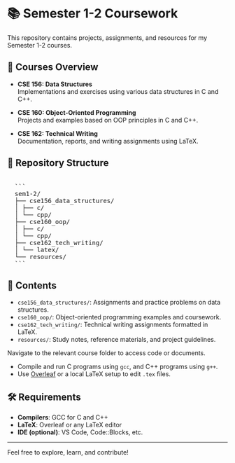 # 📚 Semester 1-2 Coursework

This repository contains projects, assignments, and resources for my Semester 1-2 courses.

## 🧾 Courses Overview

- **CSE 156: Data Structures**  
  Implementations and exercises using various data structures in C and C++.

- **CSE 160: Object-Oriented Programming**  
  Projects and examples based on OOP principles in C and C++.

- **CSE 162: Technical Writing**  
  Documentation, reports, and writing assignments using LaTeX.

## 📁 Repository Structure

<pre lang="markdown"> 
  ``` 
  sem1-2/ 
  ├── cse156_data_structures/
  │ ├── c/ 
  │ └── cpp/ 
  ├── cse160_oop/ 
  │ ├── c/ 
  │ └── cpp/ 
  ├── cse162_tech_writing/ 
  │ └── latex/ 
  └── resources/ 
  ``` 
</pre>


## 📂 Contents

- `cse156_data_structures/`: Assignments and practice problems on data structures.
- `cse160_oop/`: Object-oriented programming examples and coursework.
- `cse162_tech_writing/`: Technical writing assignments formatted in LaTeX.
- `resources/`: Study notes, reference materials, and project guidelines.


Navigate to the relevant course folder to access code or documents.

- Compile and run C programs using `gcc`, and C++ programs using `g++`.
- Use [Overleaf](https://overleaf.com) or a local LaTeX setup to edit `.tex` files.

## 🛠️ Requirements

- **Compilers**: GCC for C and C++
- **LaTeX**: Overleaf or any LaTeX editor
- **IDE (optional)**: VS Code, Code::Blocks, etc.

---

Feel free to explore, learn, and contribute!

